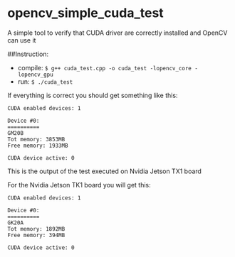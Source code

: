 # opencv_simple_cuda_test
A simple tool to verify that CUDA driver are correctly installed and OpenCV can use it

##Instruction:
* compile: ```$ g++ cuda_test.cpp -o cuda_test -lopencv_core -lopencv_gpu```
* run: ```$ ./cuda_test```

If everything is correct you should get something like this:
```
CUDA enabled devices: 1

Device #0:
==========
GM20B
Tot memory: 3853MB
Free memory: 1933MB

CUDA device active: 0
```
This is the output of the test executed on Nvidia Jetson TX1 board

For the Nvidia Jetson TK1 board you will get this:

```
CUDA enabled devices: 1

Device #0:
==========
GK20A
Tot memory: 1892MB
Free memory: 394MB

CUDA device active: 0
```
